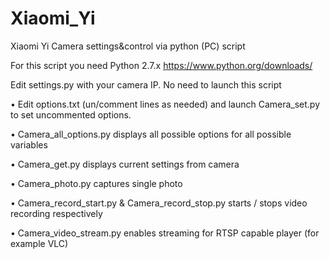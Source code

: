 # Xiaomi_Yi
Xiaomi Yi Camera settings&control via python (PC) script


For this script you need Python 2.7.x https://www.python.org/downloads/ 


Edit settings.py with your camera IP. No need to launch this script


• Edit options.txt (un/comment lines as needed) and launch Camera_set.py to set uncommented options.

• Camera_all_options.py displays all possible options for all possible variables

• Camera_get.py displays current settings from camera

• Camera_photo.py captures single photo

• Camera_record_start.py & Camera_record_stop.py starts / stops video recording respectively

• Camera_video_stream.py enables streaming for RTSP capable player (for example VLC)
